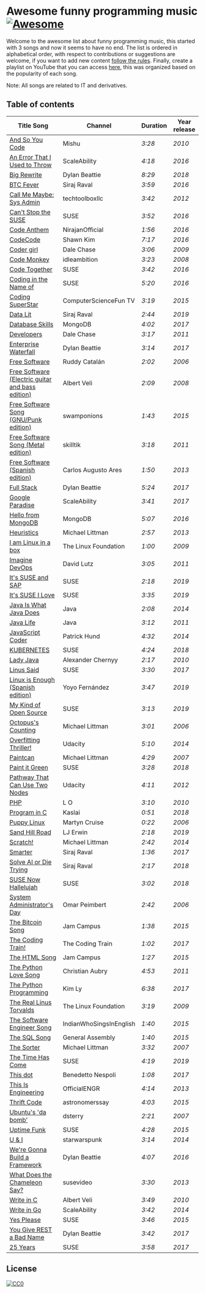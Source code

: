 # Awesome funny programming music [![Awesome](https://awesome.re/badge-flat2.svg)](https://awesome.re)

Welcome to the awesome list about funny programming music, this started with 3 songs and now it seems to have no end. The list is ordered in alphabetical order, with respect to contributions or suggestions are welcome, if you want to add new content [follow the rules](https://github.com/dev-oswld/awesome-funny-programming-music/blob/master/CONTRIBUTING.md). Finally, create a playlist on YouTube that you can access [here](https://www.youtube.com/playlist?list=PLemLAG70Uq03PzXs1hhyOiDZZCYWGWeMh), this was organized based on the popularity of each song.

Note: All songs are related to IT and derivatives.

## Table of contents

| Title Song | Channel | Duration | Year release | 
|--|--|--|--|
| [And So You Code](https://www.youtube.com/watch?v=Eq3CuMDXaPs) | Mishu | *3:28* | *2010*|
| [An Error That I Used to Throw](https://www.youtube.com/watch?v=u47C-zIQNRE) | ScaleAbility | *4:18* | *2016*|
| [Big Rewrite](https://www.youtube.com/watch?v=xCGu5Z_vaps) | Dylan Beattie | *8:29* | *2018* |
| [BTC Fever](https://www.youtube.com/watch?v=dDqye8F4R6s) | Siraj Raval | *3:59* | *2016*|
| [Call Me Maybe: Sys Admin](https://www.youtube.com/watch?v=vYL2grv_muU) | techtoolboxllc | *3:42* | *2012* |
| [Can't Stop the SUSE](https://www.youtube.com/watch?v=A-Rn0iQEpc8) | SUSE | *3:52* | *2016*|
| [Code Anthem](https://www.youtube.com/watch?v=t5trXhAmWWk) | NirajanOfficial | *1:56* | *2016*|
| [CodeCode](https://www.youtube.com/watch?v=f-Zhcrezoz8) | Shawn Kim | *7:17* | *2016*|
| [Coder girl](https://www.youtube.com/watch?v=B-m6JDYRFvk) | Dale Chase | *3:06* | *2009*|
| [Code Monkey](https://www.youtube.com/watch?v=qYodWEKCuGg) | idleambition | *3:23* | *2008*|
| [Code Together](https://www.youtube.com/watch?v=_9aLiv5M6AQ) | SUSE | *3:42* | *2016*|
| [Coding in the Name of](https://www.youtube.com/watch?v=50Qs4gVHB_E) | SUSE | *5:20* | *2016*|
| [Coding SuperStar](https://www.youtube.com/watch?v=7Qk8gXH9_9c) | ComputerScienceFun TV | *3:19* | *2015* |
| [Data Lit](https://www.youtube.com/watch?v=2GwzlT2M59A) | Siraj Raval | *2:44* | *2019*|
| [Database Skills](https://www.youtube.com/watch?v=0vPt7GI-2kc) | MongoDB | *4:02* | *2017*|
| [Developers](https://www.youtube.com/watch?v=RwMvW9cAIZg) | Dale Chase | *3:17* | *2011*|
| [Enterprise Waterfall](https://www.youtube.com/watch?v=Mq1MD5qXI08) | Dylan Beattie | *3:14* | *2017* |
| [Free Software](https://www.youtube.com/watch?v=9sJUDx7iEJw) | Ruddy Catalán | *2:02* | *2006*|
| [Free Software (Electric guitar and bass edition)](https://www.youtube.com/watch?v=AKQdL7LCRIk) | Albert Veli | *2:09* | *2008*|
| [Free Software Song (GNU/Punk edition)](https://www.youtube.com/watch?v=kCpjg50-nvc) | swamponions | *1:43* | *2015*|
| [Free Software Song (Metal edition)](https://www.youtube.com/watch?v=Gv7PlyR5xrY) | skilltik | *3:18* | *2011*|
| [Free Software (Spanish edition)](https://www.youtube.com/watch?v=zT_I_3a6OGw) | Carlos Augusto Ares | *1:50* | *2013*|
| [Full Stack](https://www.youtube.com/watch?v=rj3pnZ51xI4) | Dylan Beattie | *5:24* | *2017* |
| [Google Paradise](https://www.youtube.com/watch?v=NCjeSDMotgs) | ScaleAbility | *3:41* | *2017*|
| [Hello from MongoDB](https://www.youtube.com/watch?v=V6JVU0Nh4YM) | MongoDB | *5:07* | *2016*|
| [Heuristics](https://www.youtube.com/watch?v=JqG3rmhdU-0) | Michael Littman | *2:57* | *2013*|
| [I am Linux in a box](https://www.youtube.com/watch?v=O8bbdJj1DQg) | The Linux Foundation | *1:00* | *2009*|
| [Imagine DevOps](https://www.youtube.com/watch?v=iYLxw6OsZug) | David Lutz | *3:05* | *2011*|
| [It's SUSE and SAP](https://www.youtube.com/watch?v=h9E0CUfXgHE) | SUSE | *2:18* | *2019*|
| [It's SUSE I Love](https://www.youtube.com/watch?v=YQTG4aLP4-0) | SUSE | *3:35* | *2019*|
| [Java Is What Java Does](https://www.youtube.com/watch?v=zg79C7XM1Xs) | Java | *2:08* | *2014*|
| [Java Life](https://www.youtube.com/watch?v=b-Cr0EWwaTk) | Java | *3:12* | *2011*|
| [JavaScript Coder](https://www.youtube.com/watch?v=ARMlcfGxIwQ) | Patrick Hund | *4:32* | *2014*|
| [KUBERNETES](https://www.youtube.com/watch?v=0w6kXdHXxAA) | SUSE | *4:24* | *2018*|
| [Lady Java](https://www.youtube.com/watch?v=Mk3qkQROb_k) | Alexander Chernyy | *2:17* | *2010*|
| [Linus Said](https://www.youtube.com/watch?v=oHNKTlz1lps) | SUSE | *3:30* | *2017*|
| [Linux is Enough (Spanish edition)](https://www.youtube.com/watch?v=K6rY7jytsms)| Yoyo Fernández | *3:47* | *2019* |
| [My Kind of Open Source](https://www.youtube.com/watch?v=escykW2mC5k) | SUSE | *3:13* | *2019*|
| [Octopus's Counting](https://www.youtube.com/watch?v=4p-9-nK-mwY) | Michael Littman | *3:01* | *2006*|
| [Overfitting Thriller!](https://www.youtube.com/watch?v=DQWI1kvmwRg) | Udacity | *5:10* | *2014*|
| [Paintcan](https://www.youtube.com/watch?v=BmLTzeuB_h8) | Michael Littman | *4:29* | *2007*|
| [Paint it Green](https://www.youtube.com/watch?v=b0tsZB_LEQk) | SUSE | *3:28* | *2018*|
| [Pathway That Can Use Two Nodes](https://www.youtube.com/watch?v=stdG3BGmhqo) | Udacity | *4:11* | *2012*|
| [PHP](https://www.youtube.com/watch?v=S8zhmiS-1kw) | L O | *3:10* | *2010*|
| [Program in C](https://www.youtube.com/watch?v=tas0O586t80) | Kaslai | *0:51* | *2018*|
| [Puppy Linux](https://www.youtube.com/watch?v=rDTLJYDHX3g) | Martyn Cruise | *0:22* | *2006*|
| [Sand Hill Road](https://www.youtube.com/watch?v=KVgwQKXcmtI) | LJ Erwin | *2:18* | *2019* |
| [Scratch!](https://www.youtube.com/watch?v=uInOlMY-p9E) | Michael Littman | *2:42* | *2014* |
| [Smarter](https://www.youtube.com/watch?v=XTNl5WxklgE) | Siraj Raval | *1:36* | *2017*|
| [Solve AI or Die Trying](https://www.youtube.com/watch?v=SrWJ1Mgn_hc) | Siraj Raval | *2:17* | *2018*|
| [SUSE Now Hallelujah](https://www.youtube.com/watch?v=-z8LDOujCJc) | SUSE | *3:02* | *2018*|
| [System Administrator's Day](https://www.youtube.com/watch?v=FE_p5N89XQI) | Omar Peimbert | *2:42* | *2006*|
| [The Bitcoin Song](https://www.youtube.com/watch?v=7gfBP8kPzRA) | Jam Campus | *1:38* | *2015*|
| [The Coding Train!](https://www.youtube.com/watch?v=PBsUD40nPkI) | The Coding Train | *1:02* | *2017*|
| [The HTML Song](https://www.youtube.com/watch?v=hHM5EnhH8yQ) | Jam Campus | *1:27* | *2015*|
| [The Python Love Song](https://www.youtube.com/watch?v=DbidrYgN6eo) | Christian Aubry | *4:53* | *2011*|
| [The Python Programming](https://www.youtube.com/watch?v=3UsKYsLSGpU) | Kim Ly | *6:38* | *2017* |
| [The Real Linus Torvalds](https://www.youtube.com/watch?v=fzqnA793unc) | The Linux Foundation | *3:19* | *2009*|
| [The Software Engineer Song](https://www.youtube.com/watch?v=y6NSdGL8czw) |IndianWhoSingsInEnglish | *1:40* | *2015*|
| [The SQL Song](https://www.youtube.com/watch?v=vcKeG3R7A3M) | General Assembly | *1:40* | *2015*|
| [The Sorter](https://www.youtube.com/watch?v=2HjspVV0jK4) | Michael Littman | *3:32* | *2007*|
| [The Time Has Come](https://www.youtube.com/watch?v=QrohEBlw2nw) | SUSE | *4:19* | *2019*|
| [This dot](https://www.youtube.com/watch?v=M5d7vygUPoQ) | Benedetto Nespoli | *1:08* | *2017*|
| [This Is Engineering](https://www.youtube.com/watch?v=nFbWXuR_2Ow) | OfficialENGR | *4:14* | *2013*|
| [Thrift Code](https://www.youtube.com/watch?v=f8M19SHP5TE) | astronomerssay | *4:03* | *2015*|
| [Ubuntu's 'da bomb'](https://www.youtube.com/watch?v=JDisnYe38io) | dsterry | *2:21* | *2007*|
| [Uptime Funk](https://www.youtube.com/watch?v=SYRlTISvjww) | SUSE | *4:28* | *2015*|
| [U & I](https://www.youtube.com/watch?v=OPZeAi6YCMk) | starwarspunk | *3:14* | *2014* |
| [We're Gonna Build a Framework](https://www.youtube.com/watch?v=Wm2h0cbvsw8) | Dylan Beattie | *4:07* | *2016* |
| [What Does the Chameleon Say?](https://www.youtube.com/watch?v=VNkDJk5_9eU) | susevideo | *3:30* | *2013*|
| [Write in C](https://www.youtube.com/watch?v=1S1fISh-pag) | Albert Veli | *3:49* | *2010*|
| [Write in Go](https://www.youtube.com/watch?v=LJvEIjRBSDA) | ScaleAbility | *3:42* | *2014*|
| [Yes Please](https://www.youtube.com/watch?v=M9bq_alk-sw) | SUSE | *3:46* | *2015*|
| [You Give REST a Bad Name](https://www.youtube.com/watch?v=nSKp2StlS6s) | Dylan Beattie | *3:42* | *2017* |
| [25 Years](https://www.youtube.com/watch?v=4VrhlyIgo3M) | SUSE | *3:58* | *2017*|

## License
[![CC0](https://licensebuttons.net/p/zero/1.0/88x31.png)](https://creativecommons.org/publicdomain/zero/1.0/)
